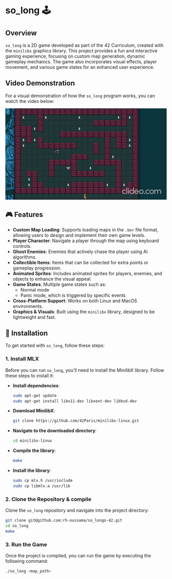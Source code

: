 # so_long 🕹️

## Overview

`so_long` is a 2D game developed as part of the 42 Curriculum, created with the `minilibx` graphics library. This project provides a fun and interactive gaming experience, focusing on custom map generation, dynamic gameplay mechanics. The game also incorporates visual effects, player movement, and various game states for an enhanced user experience.

## Video Demonstration
For a visual demonstration of how the `so_long` program works, you can watch the video below:

![](https://github.com/rh-oussama/so_longo-42/blob/main/so_long_demo.gif)

## 🎮 Features

- **Custom Map Loading**: Supports loading maps in the `.ber` file format, allowing users to design and implement their own game levels.
- **Player Character**: Navigate a player through the map using keyboard controls.
- **Ghost Enemies**: Enemies that actively chase the player using AI algorithms.
- **Collectible Items**: Items that can be collected for extra points or gameplay progression.
- **Animated Sprites**: Includes animated sprites for players, enemies, and objects to enhance the visual appeal.
- **Game States**: Multiple game states such as:
  - Normal mode
  - Panic mode, which is triggered by specific events
- **Cross-Platform Support**: Works on both Linux and MacOS environments.
- **Graphics & Visuals**: Built using the `minilibx` library, designed to be lightweight and fast.

## 🚀 Installation

To get started with `so_long`, follow these steps:

### 1. Install MLX

Before you can run `so_long`, you'll need to install the MinilibX library. Follow these steps to install it:

- **Install dependencies**:

    ```bash
    sudo apt-get update
    sudo apt-get install libx11-dev libxext-dev libbsd-dev
    ```

- **Download MinilibX**:

    ```bash
    git clone https://github.com/42Paris/minilibx-linux.git
    ```

- **Navigate to the downloaded directory**:

    ```bash
    cd minilibx-linux
    ```

- **Compile the library**:

    ```bash
    make
    ```

- **Install the library**:

    ```bash
    sudo cp mlx.h /usr/include
    sudo cp libmlx.a /usr/lib
    ```

### 2. Clone the Repository & compile

Clone the `so_long` repository and navigate into the project directory:

```bash
git clone git@github.com:rh-oussama/so_longo-42.git
cd so_long
make
```

### 3. Run the Game

Once the project is compiled, you can run the game by executing the following command:

```bash
./so_long <map_path>
```
